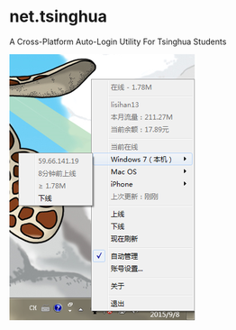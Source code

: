 # net.tsinghua

A Cross-Platform Auto-Login Utility For Tsinghua Students

![Screen Shot](screenshot.png)
